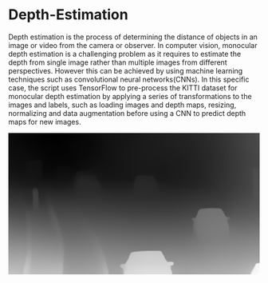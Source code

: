 # Depth-Estimation

Depth estimation is the process of determining the distance of objects in an image or video from the camera or observer. In computer vision, monocular depth estimation is a challenging problem as it requires to estimate the depth from single image rather than multiple images from different perspectives. However this can be achieved by using machine learning techniques such as convolutional neural networks(CNNs). In this specific case, the script uses TensorFlow to pre-process the KITTI dataset for monocular depth estimation by applying a series of transformations to the images and labels, such as loading images and depth maps, resizing, normalizing and data augmentation before using a CNN to predict depth maps for new images.

![DepthImage](https://github.com/Girish16/Depth-Estimation/blob/main/depth%20image.jpg?raw=true)
